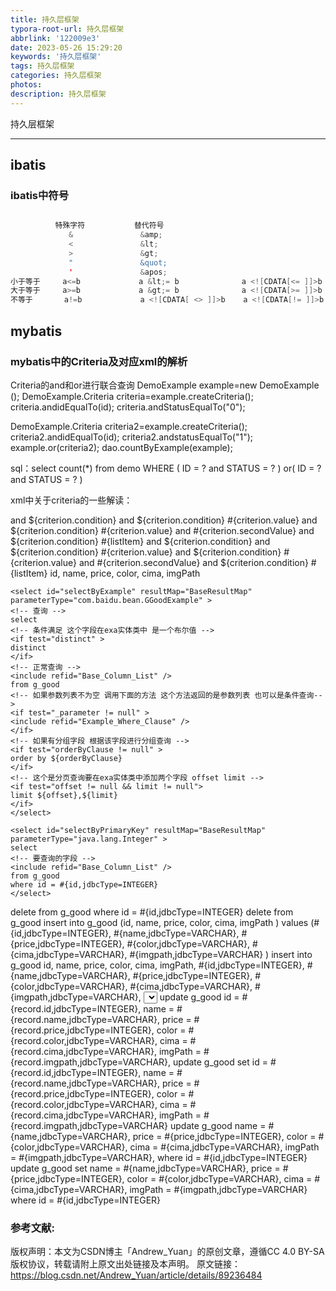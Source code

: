 ```yaml
---
title: 持久层框架
typora-root-url: 持久层框架
abbrlink: '122009e3'
date: 2023-05-26 15:29:20
keywords: '持久层框架'
tags: 持久层框架
categories: 持久层框架
photos:
description: 持久层框架
---
```


持久层框架

<!--more-->

------



## ibatis

### ibatis中符号

```java

          特殊字符           替代符号
             &               &amp;
             <               &lt;
             >               &gt;
             "               &quot;
             '               &apos;
小于等于     a<=b             a &lt;= b              a <![CDATA[<= ]]>b
大于等于     a>=b             a &gt;= b              a <![CDATA[>= ]]>b
不等于       a!=b             a <![CDATA[ <> ]]>b    a <![CDATA[!= ]]>b
```



## mybatis

### mybatis中的Criteria及对应xml的解析

Criteria的and和or进行联合查询
DemoExample example=new DemoExample ();
DemoExample.Criteria criteria=example.createCriteria();
criteria.andidEqualTo(id);
criteria.andStatusEqualTo("0");
        
DemoExample.Criteria criteria2=example.createCriteria();
criteria2.andidEqualTo(id);
criteria2.andstatusEqualTo("1");
example.or(criteria2);
dao.countByExample(example);

sql：select count(*) from demo WHERE ( ID = ? and STATUS = ? ) or( ID = ? and STATUS = ? )

xml中关于criteria的一些解读：
<!-- 查询条件 方法名 -->
<sql id="Example_Where_Clause" >
<!-- 条件 -->
<where >
<!-- 条件集合 -->
<!-- 传入集合类型是oredCriteria 循环变量是criteria 关系是或者-->
<foreach collection="oredCriteria" item="criteria" separator="or" >
<!-- 如果传入的条件有效 单词的意思标准（相当于条件）.有效 -->
<if test="criteria.valid" >
<!-- <修剪前缀= "("后缀= ")"前缀覆盖 = "和" > -->
<trim prefix="(" suffix=")" prefixOverrides="and" >
<!-- 条件集合 -->
<!-- 集合类型是oredCriteria 循环变量是criteria -->
<foreach collection="criteria.criteria" item="criterion" >
<!-- 通过判断选择查询条件条件-->
<choose >
<!-- 通过判断标准来执行对应的查询条件 -->
<!-- 当条件不符合标准的时候 -->
<when test="criterion.noValue" >
and ${criterion.condition}
</when>
<!-- 条件是一个值的时候 调用此条件 相当与id查询 name查询-->
<when test="criterion.singleValue" >
and ${criterion.condition} #{criterion.value}
</when>
<!-- 条件是两个值的时候 调用此条件 -->
<when test="criterion.betweenValue" >
and ${criterion.condition} #{criterion.value} and #{criterion.secondValue}
</when>
<!-- 如果条件是一个集合的话调用此条件 -->
<when test="criterion.listValue" >
and ${criterion.condition}
<foreach collection="criterion.value" item="listItem" open="(" close=")" separator="," >
#{listItem}
</foreach>
</when>
</choose>
</foreach>
</trim>
</if>
</foreach>
</where>
</sql>
<!-- 批量更新 -->
<sql id="Update_By_Example_Where_Clause" >
<where >
<!-- 传入集合类型是example.oredCriteria 循环变量是criteria -->
<foreach collection="example.oredCriteria" item="criteria" separator="or" >
<if test="criteria.valid" >
<trim prefix="(" suffix=")" prefixOverrides="and" >
<foreach collection="criteria.criteria" item="criterion" >
<!-- 结构是条件判断如果满足就追加 -->
<choose >
<when test="criterion.noValue" >
and ${criterion.condition}
</when>
<when test="criterion.singleValue" >
and ${criterion.condition} #{criterion.value}
</when>
<when test="criterion.betweenValue" >
and ${criterion.condition} #{criterion.value} and #{criterion.secondValue}
</when>
<when test="criterion.listValue" >
and ${criterion.condition}
<foreach collection="criterion.value" item="listItem" open="(" close=")" separator="," >
#{listItem}
</foreach>
</when>
</choose>
</foreach>
</trim>
</if>
</foreach>
</where>
</sql>
<!-- 表中的字段值 -->
<sql id="Base_Column_List" >
id, name, price, color, cima, imgPath
</sql>
<!-- 查询的方法 -->
<!-- 方法名 返回值类型 参数类型 -->

```
<select id="selectByExample" resultMap="BaseResultMap" parameterType="com.baidu.bean.GGoodExample" >
<!-- 查询 -->
select
<!-- 条件满足 这个字段在exa实体类中 是一个布尔值 -->
<if test="distinct" >
distinct
</if>
<!-- 正常查询 -->
<include refid="Base_Column_List" />
from g_good
<!-- 如果参数列表不为空 调用下面的方法 这个方法返回的是参数列表 也可以是条件查询-->
<if test="_parameter != null" >
<include refid="Example_Where_Clause" />
</if>
<!-- 如果有分组字段 根据该字段进行分组查询 -->
<if test="orderByClause != null" >
order by ${orderByClause}
</if>
<!-- 这个是分页查询要在exa实体类中添加两个字段 offset limit -->
<if test="offset != null && limit != null">
limit ${offset},${limit}
</if>
</select>
```

<!-- 通过id查询 -->

```
<select id="selectByPrimaryKey" resultMap="BaseResultMap" parameterType="java.lang.Integer" >
select
<!-- 要查询的字段 -->
<include refid="Base_Column_List" />
from g_good
where id = #{id,jdbcType=INTEGER}
</select>
```

<!-- 通过id删除 -->
<delete id="deleteByPrimaryKey" parameterType="java.lang.Integer" >
delete from g_good
where id = #{id,jdbcType=INTEGER}
</delete>
<!-- 条件删除 -->
<delete id="deleteByExample" parameterType="com.baidu.bean.GGoodExample" >
delete from g_good
<if test="_parameter != null" >
<include refid="Example_Where_Clause" />
</if>
</delete>
<!-- 插入数据 -->
<insert id="insert" parameterType="com.baidu.bean.GGood" >
insert into g_good (id, name, price,
color, cima, imgPath
)
values (#{id,jdbcType=INTEGER}, #{name,jdbcType=VARCHAR}, #{price,jdbcType=INTEGER},
#{color,jdbcType=VARCHAR}, #{cima,jdbcType=VARCHAR}, #{imgpath,jdbcType=VARCHAR}
)
</insert>
<!-- 插入方法自动判断有没有参数 没有参数也不会报错 -->
<insert id="insertSelective" parameterType="com.baidu.bean.GGood" >
insert into g_good
<trim prefix="(" suffix=")" suffixOverrides="," >
<if test="id != null" >
id,
</if>
<if test="name != null" >
name,
</if>
<if test="price != null" >
price,
</if>
<if test="color != null" >
color,
</if>
<if test="cima != null" >
cima,
</if>
<if test="imgpath != null" >
imgPath,
</if>
</trim>
<trim prefix="values (" suffix=")" suffixOverrides="," >
<if test="id != null" >
#{id,jdbcType=INTEGER},
</if>
<if test="name != null" >
#{name,jdbcType=VARCHAR},
</if>
<if test="price != null" >
#{price,jdbcType=INTEGER},
</if>
<if test="color != null" >
#{color,jdbcType=VARCHAR},
</if>
<if test="cima != null" >
#{cima,jdbcType=VARCHAR},
</if>
<if test="imgpath != null" >
#{imgpath,jdbcType=VARCHAR},
</if>
</trim>
</insert>
<!-- 查询表中的记录数 -->

<select id="countByExample" parameterType="com.baidu.bean.GGoodExample" resultType="java.lang.Integer" >
select count(*) from g_good
<if test="_parameter != null" >
<include refid="Example_Where_Clause" />
</if>
</select>

<!-- 普通修改 -->
<update id="updateByExampleSelective" parameterType="map" >
update g_good
<set >
<if test="record.id != null" >
id = #{record.id,jdbcType=INTEGER},
</if>
<if test="record.name != null" >
name = #{record.name,jdbcType=VARCHAR},
</if>
<if test="record.price != null" >
price = #{record.price,jdbcType=INTEGER},
</if>
<if test="record.color != null" >
color = #{record.color,jdbcType=VARCHAR},
</if>
<if test="record.cima != null" >
cima = #{record.cima,jdbcType=VARCHAR},
</if>
<if test="record.imgpath != null" >
imgPath = #{record.imgpath,jdbcType=VARCHAR},
</if>
</set>
<if test="_parameter != null" >
<include refid="Update_By_Example_Where_Clause" />
</if>
</update>
<!-- 高级修改 带条件修改 -->
<update id="updateByExample" parameterType="map" >
update g_good
set id = #{record.id,jdbcType=INTEGER},
name = #{record.name,jdbcType=VARCHAR},
price = #{record.price,jdbcType=INTEGER},
color = #{record.color,jdbcType=VARCHAR},
cima = #{record.cima,jdbcType=VARCHAR},
imgPath = #{record.imgpath,jdbcType=VARCHAR}
<if test="_parameter != null" >
<include refid="Update_By_Example_Where_Clause" />
</if>
</update>
<!-- 通过id修改 允许非空修改 -->
<update id="updateByPrimaryKeySelective" parameterType="com.baidu.bean.GGood" >
update g_good
<set >
<if test="name != null" >
name = #{name,jdbcType=VARCHAR},
</if>
<if test="price != null" >
price = #{price,jdbcType=INTEGER},
</if>
<if test="color != null" >
color = #{color,jdbcType=VARCHAR},
</if>
<if test="cima != null" >
cima = #{cima,jdbcType=VARCHAR},
</if>
<if test="imgpath != null" >
imgPath = #{imgpath,jdbcType=VARCHAR},
</if>
</set>
where id = #{id,jdbcType=INTEGER}
</update>
<!-- 通过id修改不允许有空值 -->
<update id="updateByPrimaryKey" parameterType="com.baidu.bean.GGood" >
update g_good
set name = #{name,jdbcType=VARCHAR},
price = #{price,jdbcType=INTEGER},
color = #{color,jdbcType=VARCHAR},
cima = #{cima,jdbcType=VARCHAR},
imgPath = #{imgpath,jdbcType=VARCHAR}
where id = #{id,jdbcType=INTEGER}
</update>
</mapper>

### 参考文献:

版权声明：本文为CSDN博主「Andrew_Yuan」的原创文章，遵循CC 4.0 BY-SA版权协议，转载请附上原文出处链接及本声明。
原文链接：https://blog.csdn.net/Andrew_Yuan/article/details/89236484